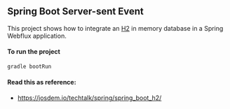 Spring Boot Server-sent Event
----------------------------------------

This project shows how to integrate an [H2](https://www.h2database.com/html/main.html) in memory database in a Spring Webflux application.

#### To run the project

```bash
gradle bootRun
```

#### Read this as reference:

* https://josdem.io/techtalk/spring/spring_boot_h2/
